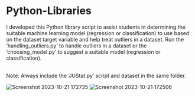 # Python-Libraries
I developed this Python library script to assist students in determining the suitable machine learning model (regression or classification) to use based on the dataset target variable and help treat outliers in a dataset. Run the ‘handling_outliers.py’ to handle outliers in a dataset or the ‘choosing_model.py’ to suggest a suitable model (regression or classification). <br><br>

Note: Always include the ‘JUStat.py’ script and dataset in the same folder.

![Screenshot 2023-10-21 172735](https://github.com/John-Umolu/Python-Libraries/assets/106328663/cb2b9d80-e4bc-4c18-b2e0-7f2b25508186)
![Screenshot 2023-10-21 172506](https://github.com/John-Umolu/Python-Libraries/assets/106328663/3913c645-1922-40f3-beb4-e432c0fe457a)

